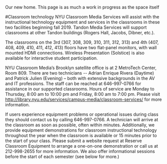 Our new home. This page is as much a work in progress as the space itself

#Classroom technology
NYU Classroom Media Services will assist with the instructional technology equipment and services in the classrooms in these two facilities beginning fall 2019.  Tandon Media Services will support classrooms at other Tandon buildings (Rogers Hall, Jacobs, Dibner, etc.).

The classrooms on the 3rd (307, 308, 309, 310, 311, 312, 313) and 4th (407, 408, 409, 410, 411, 412, 413) floors have two flat-panel monitors, with wall mounted HDMI connections. Wireless Presentation (Solstice) is also available for interactive student participation.

NYU Classroom Media’s Brooklyn satellite office is at 2 MetroTech Center, Room 809. There are two technicians -- Adrian Enrique Rivera (Daytime) and Patrick Julien (Evening) – both with extensive backgrounds in the AV and IT professions. The staff can be reached at 646-997-0766 for assistance in our supported classrooms. Hours of service are Monday to Thursday, 8:00 am to 10:00 pm and Friday, 8:00 am to 7:00 pm. Please visit http://library.nyu.edu/services/campus-media/classroom-services/ for more information.

If users experience equipment problems or operational issues during class they should contact us by calling 646-997-0766. A technician will arrive at the classroom as soon as possible, often within minutes.
Additionally, we provide equipment demonstrations for classroom instructional technology throughout the year when the classroom is available or 15 minutes prior to the start of your class. Please submit a website request at Reserve Classroom Equipment to arrange a one-on-one demonstration or call us at 212-998-2655 for more information.
We also offer informational sessions before the start of each semester (see below for more.)
